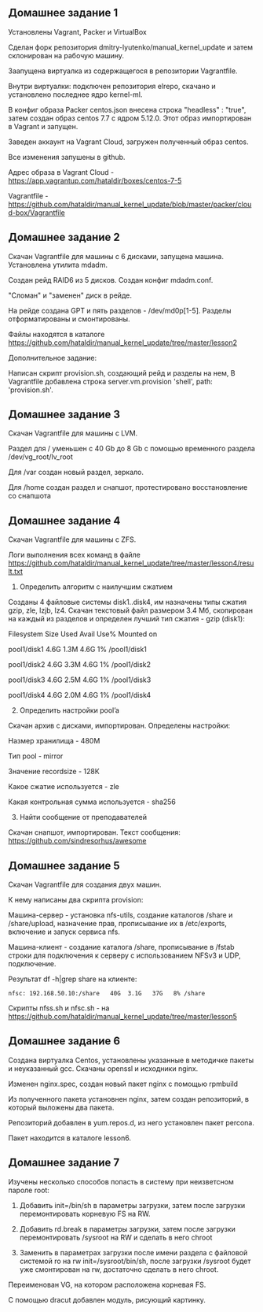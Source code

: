 ## Домашнее задание 1

Установлены Vagrant, Packer и VirtualBox

Сделан форк репозитория dmitry-lyutenko/manual_kernel_update и затем склонирован на рабочую машину.

Заапущена виртуалка из содержащегося в репозитории Vagrantfile.

Внутри виртуалки: подключен репозитория elrepo, скачано и установлено последнее ядро kernel-ml.

В конфиг образа Packer centos.json внесена строка "headless" : "true", затем создан образ centos 7.7 с ядром 5.12.0. Этот образ импортирован в Vagrant и запущен.

Заведен аккаунт на Vagrant Cloud, загружен полученный образ centos.

Все изменения запушены в github.

Адрес образа в Vagrant Cloud - https://app.vagrantup.com/hataldir/boxes/centos-7-5

Vagrantfile - https://github.com/hataldir/manual_kernel_update/blob/master/packer/cloud-box/Vagrantfile

## Домашнее задание 2

Скачан Vagrantfile для машины с 6 дисками, запущена машина. Установлена утилита mdadm.

Создан рейд RAID6 из 5 дисков. Создан конфиг mdadm.conf.

"Сломан" и "заменен" диск в рейде.

На рейде создана GPT и пять разделов - /dev/md0p[1-5]. Разделы отформатированы и смонтированы.

Файлы находятся в каталоге https://github.com/hataldir/manual_kernel_update/tree/master/lesson2 

Дополнительное задание:

Написан скрипт provision.sh, создающий рейд и разделы на нем, В Vagrantfile добавлена строка  server.vm.provision 'shell', path: 'provision.sh'.


## Домашнее задание 3

Скачан Vagrantfile для машины с LVM. 

Раздел для / уменьшен с 40 Gb до 8 Gb с помощью временного раздела /dev/vg_root/lv_root

Для /var создан новый раздел, зеркало.

Для /home создан раздел и снапшот, протестировано восстановление со снапшота


## Домашнее задание 4

Скачан Vagrantfile для машины с ZFS.

Логи выполнения всех команд в файле https://github.com/hataldir/manual_kernel_update/tree/master/lesson4/result.txt

1. Определить алгоритм с наилучшим сжатием

Созданы 4 файловые системы disk1..disk4, им назначены типы сжатия gzip, zle, lzjb, lz4. Скачан текстовый файл размером 3.4 Мб, скопирован на каждый из разделов и определен лучший тип сжатия - gzip (disk1):

Filesystem      Size  Used Avail Use% Mounted on

pool1/disk1     4.6G  1.3M  4.6G   1% /pool1/disk1

pool1/disk2     4.6G  3.3M  4.6G   1% /pool1/disk2

pool1/disk3     4.6G  2.5M  4.6G   1% /pool1/disk3

pool1/disk4     4.6G  2.0M  4.6G   1% /pool1/disk4

2.  Определить настройки pool’a

Скачан архив с дисками, импортирован. Определены настройки:

Hазмер хранилища - 480М

Тип pool - mirror

Значение recordsize - 128К

Какое сжатие используется - zle

Какая контрольная сумма используется - sha256

3. Найти сообщение от преподавателей 

Скачан снапшот, импортирован. Текст сообщения: https://github.com/sindresorhus/awesome

## Домашнее задание 5

Скачан Vagrantfile для создания двух машин.

К нему написаны два скрипта provision:

Машина-сервер - установка nfs-utils, создание каталогов /share и /share/upload, назначение прав, прописывание их в /etc/exports,
включение и запуск сервиса nfs.

Машина-клиент - создание каталога /share, прописывание в /fstab строки для подключения к серверу с использованием NFSv3 и UDP, подключение.

Результат df -h|grep share на клиенте:

    nfsc: 192.168.50.10:/share   40G  3.1G   37G   8% /share

Скрипты nfss.sh и nfsc.sh - на https://github.com/hataldir/manual_kernel_update/tree/master/lesson5

## Домашнее задание 6

Создана виртуалка Centos, установлены указанные в методичке пакеты и неуказанный gcc. Скачаны openssl и исходники nginx.

Изменен nginx.spec, создан новый пакет nginx с помощью rpmbuild

Из полученного пакета установнен nginx, затем создан репозиторий, в который выложены два пакета.

Репозиторий добавлен в yum.repos.d, из него установлен пакет percona.

Пакет находится в каталоге lesson6.

## Домашнее задание 7

Изучены несколько способов попасть в систему при неизветсном пароле root:

1. Добавить init=/bin/sh в параметры загрузки, затем после загрузки перемонтировать корневую FS на RW.

2. Добавить rd.break в параметры загрузки, затем после загрузки перемонтировать /sysroot на RW и сделать в него chroot

3. Заменить в параметрах загрузки после имени раздела с файловой системой ro на rw init=/sysroot/bin/sh, после загрузки /sysroot
будет уже смонтирован на rw, достаточно сделать в него chroot.


Переименован VG, на котором расположена корневая FS.

С помощью dracut добавлен модуль, рисующий картинку.

 